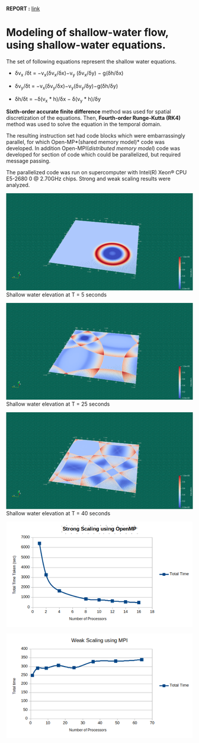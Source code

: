 **REPORT :** [link](https://github.com/anubhav-cs/Numerical-Methods/blob/master/Shallow%20Water%20Flow/Modelling%20the%20Shallow%20Water%20Flow.pdf)

# Modeling of shallow-water flow, using shallow-water equations. #

The set of following equations represent the shallow water equations.

* δv<sub>x</sub> /δt = −v<sub>x</sub>(δv<sub>x</sub>/δx)−v<sub>y</sub> (δv<sub>x</sub>/δy) − g(δh/δx)

* δv<sub>y</sub>/δt = −v<sub>x</sub>(δv<sub>y</sub>/δx)−v<sub>y</sub>(δv<sub>y</sub>/δy)−g(δh/δy)
* δh/δt = −δ(v<sub>x</sub> \* h)/δx − δ(v<sub>y</sub> \* h)/δy

**Sixth-order accurate finite difference** method was used for spatial discretization of the equations. Then, **Fourth-order Runge-Kutta (RK4)** method was used to solve the equation in the temporal domain.

The resulting instruction set had code blocks which were embarrassingly parallel, for which Open-MP*(shared memory model)* code was developed. In addition Open-MPI(*distributed memory model*) code was developed for section of code which could be parallelized, but required message passing.

The parallelized code was run on supercomputer with Intel(R) Xeon® CPU E5-2680 0 @ 2.70GHz chips. Strong and weak scaling results were analyzed.

![Shallow water elevation 1](https://github.com/anubhav-cs/Numerical-Methods/blob/master/Shallow%20Water%20Flow/images/cpp1.png)
Shallow water elevation at T = 5 seconds

![Shallow water elevation 2](https://github.com/anubhav-cs/Numerical-Methods/blob/master/Shallow%20Water%20Flow/images/cpp2.png)
Shallow water elevation at T = 25 seconds

![Shallow water elevation 3](https://github.com/anubhav-cs/Numerical-Methods/blob/master/Shallow%20Water%20Flow/images/cpp3.png)
Shallow water elevation at T = 40 seconds

![Strong scaling](https://github.com/anubhav-cs/Numerical-Methods/blob/master/Shallow%20Water%20Flow/images/StrongScale.png)

![Weak scaling](https://github.com/anubhav-cs/Numerical-Methods/blob/master/Shallow%20Water%20Flow/images/WeakScale.png)
